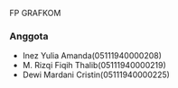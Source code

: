 FP GRAFKOM 
### Anggota
- Inez Yulia Amanda(05111940000208)
- M. Rizqi Fiqih Thalib(05111940000219)
- Dewi Mardani Cristin(05111940000225)
